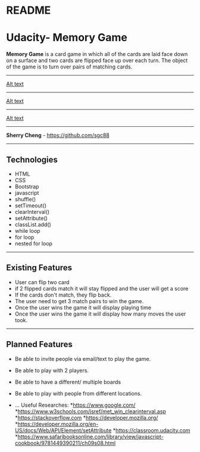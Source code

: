 # README

Udacity- Memory Game
===================


**Memory Game** is a card game in which all of the cards are laid face down on a surface and two cards are flipped face up over each turn. The object of the game is to turn over pairs of matching cards.



----------


[Alt text](img/screenShot1.png)

----------
[Alt text](mg/screenShot2.png)

----------


[Alt text](mg/screenShot3.png)

----------


**Sherry Cheng** - https://github.com/sgc88




----------


Technologies
-------------------
* HTML
* CSS
* Bootstrap
* javascript
* shuffle()
*  setTimeout()
* clearInterval()
*  setAttribute()
*  classList.add()
* while loop
*  for loop
*  nested for loop







----------


Existing Features
-------------------
* User can flip two card
* if 2 flipped cards match it will stay flipped and the user will get a score
* If the cards don't match, they flip back.
* The user need to get 3 match pairs to win the game.
* Once the user wins the game it will display playing time
* Once the user wins the game it will display how many moves the user took.




----------


Planned Features
-------------------
* Be able to invite people via email/text to play the game.
* Be able to play with 2 players.
* Be able to have a different/ multiple boards
* Be able to play with people from different locations.

* ...
Useful Researches:
*https://www.google.com/
*https://www.w3schools.com/jsref/met_win_clearinterval.asp
*https://stackoverflow.com
*https://developer.mozilla.org/
*https://developer.mozilla.org/en-US/docs/Web/API/Element/setAttribute
*https://classroom.udacity.com
*https://www.safaribooksonline.com/library/view/javascript-cookbook/9781449390211/ch09s08.html
